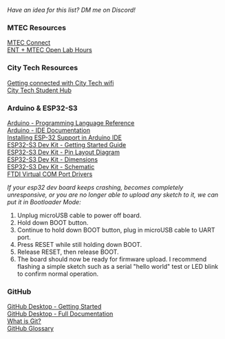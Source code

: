 _Have an idea for this list? DM me on Discord!_  

### MTEC Resources      
[MTEC Connect](https://openlab.citytech.cuny.edu/mtecconnect)        
[ENT + MTEC Open Lab Hours](https://openlab.citytech.cuny.edu/mtecconnect/calendar/)     
  
### City Tech Resources     
[Getting connected with City Tech wifi](http://it.citytech.cuny.edu/student-wifi.aspx)     
[City Tech Student Hub](https://www.citytech.cuny.edu/current-student/)    
  
### Arduino & ESP32-S3      
[Arduino - Programming Language Reference](https://docs.arduino.cc/language-reference/#functions)        
[Arduino - IDE Documentation](https://docs.arduino.cc/software/ide/)    
[Installing ESP-32 Support in Arduino IDE](https://docs.espressif.com/projects/arduino-esp32/en/latest/installing.html)     
[ESP32-S3 Dev Kit - Getting Started Guide](https://docs.espressif.com/projects/esp-dev-kits/en/latest/esp32s3/esp32-s3-devkitc-1/user_guide.html#getting-started)         
[ESP32-S3 Dev Kit - Pin Layout Diagram](https://docs.espressif.com/projects/esp-dev-kits/en/latest/esp32s3/_images/ESP32-S3_DevKitC-1_pinlayout_v1.1.jpg)     
[ESP32-S3 Dev Kit - Dimensions](https://dl.espressif.com/dl/schematics/esp_idf/DXF_ESP32-S3-DevKitC-1_V1.1_20220429.pdf)            
[ESP32-S3 Dev Kit - Schematic](https://dl.espressif.com/dl/schematics/SCH_ESP32-S3-DevKitC-1_V1.1_20221130.pdf)      
[FTDI Virtual COM Port Drivers](https://ftdichip.com/drivers/vcp-drivers/)       

_If your esp32 dev board keeps crashing, becomes completely unresponsive, or you are no longer able to upload any sketch to it, we can put it in Bootloader Mode:_   
1. Unplug microUSB cable to power off board.
2. Hold down BOOT button.
3. Continue to hold down BOOT button, plug in microUSB cable to UART port.
4. Press RESET while still holding down BOOT.
5. Release RESET, then release BOOT. 
6. The board should now be ready for firmware upload. I recommend flashing a simple sketch such as a serial "hello world" test or LED blink to confirm normal operation.

### GitHub      
[GitHub Desktop - Getting Started](https://docs.github.com/en/desktop/overview/getting-started-with-github-desktop)     
[GitHub Desktop - Full Documentation](https://docs.github.com/en/desktop)  
[What is Git?](https://docs.github.com/en/get-started/using-git/about-git)  
[GitHub Glossary](https://docs.github.com/en/get-started/learning-about-github/github-glossary#branch)              

